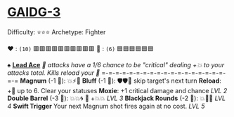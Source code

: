 # [**__GAIDG-3__**](<https://www.youtube.com/watch?v=UFFa0QoHWvE>) 
Difficulty: ⭐⭐⭐ 
Archetype: Fighter

:heart: : `(10)` :red_square::red_square::red_square::red_square::red_square::red_square::red_square::red_square::red_square::red_square: 
:large_blue_diamond: : `(6)`   :blue_square::blue_square::blue_square::blue_square::blue_square::blue_square:

:spades:  [**Lead Ace**](https://media.discordapp.net/attachments/1056365502101979146/1168052055672377394/gaidge-3.png?ex=65505c3f&is=653de73f&hm=4433ca1e8f21d42346a7e2adbbdc13769dd42bd80e5970fd76c7e1a1356f9cc2&=&width=673&height=673)
*:dart: attacks have a 1/6 chance to be "critical" dealing +:boom: to your attacks total. Kills reload your :large_blue_diamond:*
=-=-=-=-=-=-=-=-=-=-=-=-=-=-=-=-=-=-=-=
**Magnum** (-1 :large_blue_diamond:): :boom::zap::dart: 
**Bluff** (-1 :large_blue_diamond:): :shield::shield::twisted_rightwards_arrows: skip target's next turn
**Reload**:  +:large_blue_diamond: up to 6. Clear your statuses
**Moxie**: +1 critical damage and chance *LVL 2*
**Double Barrel** (-3 :large_blue_diamond:): :boom::boom:🌀 :twisted_rightwards_arrows: +:boom::boom: *LVL 3*
**Blackjack Rounds** (-2 🔷): 💥🚫🎯 *LVL 4*
**Swift Trigger** Your next Magnum shot fires again at no cost. *LVL 5*
